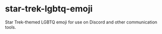 # star-trek-lgbtq-emoji
Star Trek-themed LGBTQ emoji for use on Discord and other communication tools. 
